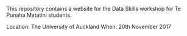 This repository contains a website for the Data Skills workshop for Te Punaha Matatini students. 

Location: The University of Auckland
When: 20th November 2017
